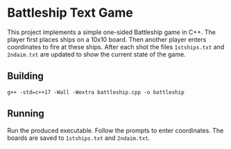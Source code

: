 
# Battleship Text Game

This project implements a simple one-sided Battleship game in C++.
The player first places ships on a 10x10 board. Then another player
enters coordinates to fire at these ships. After each shot the files
`1stships.txt` and `2ndaim.txt` are updated to show the current state
of the game.

## Building

```
g++ -std=c++17 -Wall -Wextra battleship.cpp -o battleship
```

## Running

Run the produced executable. Follow the prompts to enter coordinates.
The boards are saved to `1stships.txt` and `2ndaim.txt`.

